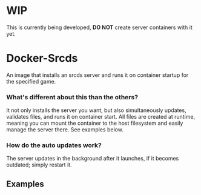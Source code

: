 # WIP
This is currently being developed, **DO NOT** create server containers with it yet.

# Docker-Srcds
An image that installs an srcds server and runs it on container startup for the specified game.

### What's different about this than the others?
It not only installs the server you want, but also simultaneously updates, validates files, and runs it on container start. All files are created at runtime, meaning you can mount the container to the host filesystem and easily manage the server there. See examples below.

### How do the auto updates work?
The server updates in the background after it launches, if it becomes outdated; simply restart it.

## Examples
